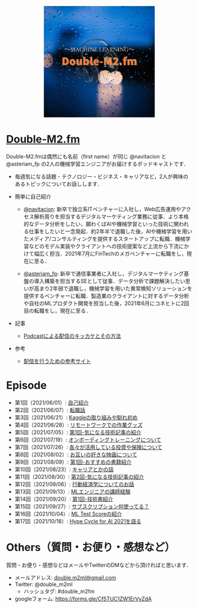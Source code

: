<div align="center">
<img src="images/double-m2_logo.png" title="cover image" width="300">
</div>

# [Double-M2.fm](https://anchor.fm/double-m2)
Double-M2.fmは偶然にも名前（first name）が同じ @navitacion と @asteriam_fp の2人の機械学習エンジニアがお届けするポッドキャストです．

- 毎週気になる話題 - テクノロジー・ビジネス・キャリアなど，2人が興味のあるトピックについてお話しします．

- 簡単に自己紹介
    - [@navitacion](https://twitter.com/navitacion):
    新卒で独立系ITベンチャーに入社し，Web広告運用やアクセス解析周りを担当するデジタルマーケティング業務に従事．より本格的なデータ分析をしたい，願わくばAIや機械学習といった技術に関われる仕事をしたいと一念発起．約2年半で退職した後，AIや機械学習を用いたメディア/コンサルティングを提供するスタートアップに転職．機械学習などのモデル実装やクライアントへの技術提案など上流から下流にかけて幅広く担当．2021年7月にFinTechのメガベンチャーに転職をし，現在に至る．

    - [@asteriam_fp](https://twitter.com/asteriam_fp):
    新卒で通信事業者に入社し，デジタルマーケティング基盤の導入構築を担当するSEとして従事．データ分析で課題解決したい思いが高まり2年弱で退職し，機械学習を用いた異常検知ソリューションを提供するベンチャーに転職．製造業のクライアントに対するデータ分析や自社のMLプロダクト開発を担当した後，2021年6月にコネヒトに2回目の転職をし，現在に至る．

- 記事
    - [Podcastによる配信のキッカケとその方法](https://note.com/asteriam/n/n66527811e0a0)
- 参考
    - [配信を行うための参考サイト](https://github.com/double-m2ml/podcast.fm/issues/2)

# Episode
- 第1回（2021/06/01）: [自己紹介](./episode/episode-001.md)
- 第2回（2021/06/07）: [転職話](./episode/episode-002.md)
- 第3回（2021/06/21）: [Kaggleの取り組みや馴れ初め](./episode/episode-003.md)
- 第4回（2021/06/28）: [リモートワークでの作業グッズ](./episode/episode-004.md)
- 第5回（2021/07/05）: [第1回-気になる技術記事の紹介](./episode/episode-005.md)
- 第6回（2021/07/19）: [オンボーディングトレーニングについて](./episode/episode-006.md)
- 第7回（2021/07/26）: [各々が活用している投資や保険について](./episode/episode-007.md)
- 第8回（2021/08/02）: [お互いの好きな映画について](./episode/episode-008.md)
- 第9回（2021/08/09）: [第1回-おすすめの書籍紹介](./episode/episode-009.md)
- 第10回（2021/08/23）: [キャリアとかの話](./episode/episode-010.md)
- 第11回（2021/08/30）: [第2回-気になる技術記事の紹介](./episode/episode-011.md)
- 第12回（2021/09/06）: [行動経済学についてのお話](./episode/episode-012.md)
- 第13回（2021/09/13）: [MLエンジニアの講師経験](./episode/episode-013.md)
- 第14回（2021/09/20）: [第1回-技術書紹介](./episode/episode-014.md)
- 第15回（2021/09/27）: [サブスクリプション何使ってる？](./episode/episode-015.md)
- 第16回（2021/10/04）: [ML Test Scoreの紹介](./episode/episode-016.md)
- 第17回（2021/10/18）: [Hype Cycle for AI 2021を語る](./episode/episode-017.md)

# Others（質問・お便り・感想など）
質問・お便り・感想などはメールやTwitterのDMなどから頂ければと思います．

- メールアドレス: double.m2ml@gmail.com
- Twitter: @double_m2ml
    - ハッシュタグ: #double_m2fm
- googleフォーム: https://forms.gle/Cf5TUC1ZW1ErVvZdA
